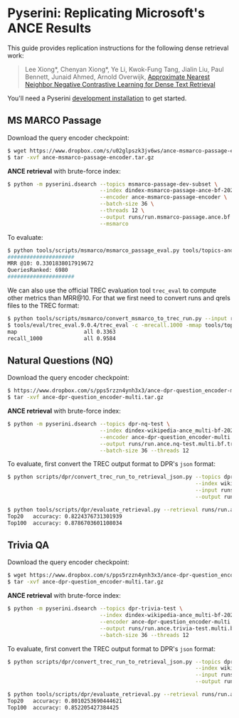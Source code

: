 # Pyserini: Replicating Microsoft's ANCE Results

This guide provides replication instructions for the following dense retrieval work:

> Lee Xiong*, Chenyan Xiong*, Ye Li, Kwok-Fung Tang, Jialin Liu, Paul Bennett, Junaid Ahmed, Arnold Overwijk, [Approximate Nearest Neighbor Negative Contrastive Learning for Dense Text Retrieval](https://arxiv.org/pdf/2007.00808.pdf)

You'll need a Pyserini [development installation](https://github.com/castorini/pyserini#development-installation) to get started.


## MS MARCO Passage
Download the query encoder checkpoint:
```bash
$ wget https://www.dropbox.com/s/u02glpszk3jv6ws/ance-msmarco-passage-encoder.tar.gz
$ tar -xvf ance-msmarco-passage-encoder.tar.gz
```

**ANCE retrieval** with brute-force index:
```bash
$ python -m pyserini.dsearch --topics msmarco-passage-dev-subset \
                             --index dindex-msmarco-passage-ance-bf-20210224-060cef \
                             --encoder ance-msmarco-passage-encoder \
                             --batch-size 36 \
                             --threads 12 \
                             --output runs/run.msmarco-passage.ance.bf.tsv \
                             --msmarco
```
To evaluate:
```bash
$ python tools/scripts/msmarco/msmarco_passage_eval.py tools/topics-and-qrels/qrels.msmarco-passage.dev-subset.txt runs/run.msmarco-passage.ance.bf.tsv
#####################
MRR @10: 0.3301838017919672
QueriesRanked: 6980
#####################
```

We can also use the official TREC evaluation tool `trec_eval` to compute other metrics than MRR@10. 
For that we first need to convert runs and qrels files to the TREC format:

```bash
$ python tools/scripts/msmarco/convert_msmarco_to_trec_run.py --input runs/run.msmarco-passage.ance.bf.tsv --output runs/run.msmarco-passage.ance.bf.trec
$ tools/eval/trec_eval.9.0.4/trec_eval -c -mrecall.1000 -mmap tools/topics-and-qrels/qrels.msmarco-passage.dev-subset.txt runs/run.msmarco-passage.ance.bf.trec
map                   	all	0.3363
recall_1000           	all	0.9584
```

## Natural Questions (NQ)
Download the query encoder checkpoint:
```bash
$ https://www.dropbox.com/s/pps5rzzn4ynh3x3/ance-dpr-question_encoder-multi.tar.gz
$ tar -xvf ance-dpr-question_encoder-multi.tar.gz
```

**ANCE retrieval** with brute-force index:

```bash
$ python -m pyserini.dsearch --topics dpr-nq-test \
                             --index dindex-wikipedia-ance_multi-bf-20210224-060cef \
                             --encoder ance-dpr-question_encoder-multi \
                             --output runs/run.ance.nq-test.multi.bf.trec \
                             --batch-size 36 --threads 12
```

To evaluate, first convert the TREC output format to DPR's `json` format:

```bash
$ python scripts/dpr/convert_trec_run_to_retrieval_json.py --topics dpr-nq-test \
                                                           --index wikipedia-dpr \
                                                           --input runs/run.ance.nq-test.multi.bf.trec \
                                                           --output runs/run.ance.nq-test.multi.bf.json

$ python tools/scripts/dpr/evaluate_retrieval.py --retrieval runs/run.ance.nq-test.multi.bf.json --topk 20 100
Top20	accuracy: 0.8224376731301939
Top100	accuracy: 0.8786703601108034
```

## Trivia QA
Download the query encoder checkpoint:
```bash
$ wget https://www.dropbox.com/s/pps5rzzn4ynh3x3/ance-dpr-question_encoder-multi.tar.gz
$ tar -xvf ance-dpr-question_encoder-multi.tar.gz
```

**ANCE retrieval** with brute-force index:

```bash
$ python -m pyserini.dsearch --topics dpr-trivia-test \
                             --index dindex-wikipedia-ance_multi-bf-20210224-060cef \
                             --encoder ance-dpr-question_encoder-multi \
                             --output runs/run.ance.trivia-test.multi.bf.trec \
                             --batch-size 36 --threads 12
```

To evaluate, first convert the TREC output format to DPR's `json` format:

```bash
$ python scripts/dpr/convert_trec_run_to_retrieval_json.py --topics dpr-trivia-test \
                                                           --index wikipedia-dpr \
                                                           --input runs/run.ance.trivia-test.multi.bf.trec \
                                                           --output runs/run.ance.trivia-test.multi.bf.json

$ python tools/scripts/dpr/evaluate_retrieval.py --retrieval runs/run.ance.trivia-test.multi.bf.json --topk 20 100
Top20	accuracy: 0.8010253690444621
Top100	accuracy: 0.852205427384425

```